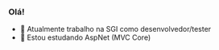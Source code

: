 ### Olá!

- 🔭 Atualmente trabalho na SGI como desenvolvedor/tester
- 🌱 Estou estudando AspNet (MVC Core)



